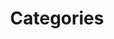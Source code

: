 ---
title: Categories
layout: categories
description: Categories
keywords: [categories]
comments: false
share: false
menu: Categories
permalink: /categories/
---